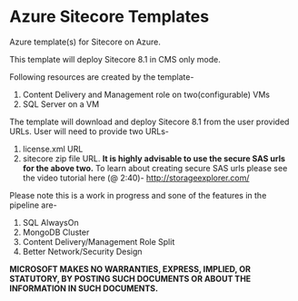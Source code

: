 # Azure Sitecore Templates
Azure template(s) for Sitecore on Azure.

This template will deploy Sitecore 8.1 in CMS only mode.

Following resources are created by the template-
1. Content Delivery and Management role on two(configurable) VMs
2. SQL Server on a VM

The template will download and deploy Sitecore 8.1 from the user provided URLs.
User will need to provide two URLs-
1. license.xml URL
2. sitecore zip file URL.
**It is highly advisable to use the secure SAS urls for the above two.**
To learn about creating secure SAS urls please see the video tutorial here (@ 2:40)-
http://storageexplorer.com/

Please note this is a work in progress and sone of the features in the pipeline are-
1. SQL AlwaysOn
2. MongoDB Cluster
3. Content Delivery/Management Role Split
4. Better Network/Security Design

**MICROSOFT MAKES NO WARRANTIES, EXPRESS, IMPLIED, OR STATUTORY, BY POSTING SUCH DOCUMENTS OR ABOUT THE INFORMATION IN SUCH DOCUMENTS.**

